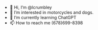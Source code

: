 - 👋 Hi, I’m @lcrumbley
- 👀 I’m interested in motorcycles and dogs.
- 🌱 I’m currently learning ChatGPT
- 📫 How to reach me (678)699-8398

<!---
lcrumbley/lcrumbley is a ✨ special ✨ repository because its `README.md` (this file) appears on your GitHub profile.
You can click the Preview link to take a look at your changes.
--->
